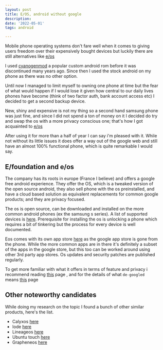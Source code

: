 ```yaml
---
layout: post
title: E/OS, android without google
description: 
date: '2022-05-01'
tags: android

---
```


Mobile phone operating systems don't fare well when it comes to giving users freedom over their expensively bought devices but luckily there are still alternatives like [e/os](https://e.foundation/e-os/)


I used [cyanogenmod](https://en.wikipedia.org/wiki/CyanogenMod) a popular custom android rom before it was discontinued many years ago. Since then I used the stock android on my phone as there was no other option. 

Until now I managed to limit myself to owning one phone at time but the fear of what would happen if I would lose it given how central to our daily lives phones have become (think of two factor auth, bank account access etc) I decided to get a second backup device.


New, shiny and expensive is not my thing so a second hand samsung phone was just fine, and since I did not spend a ton of money on it I decided do try and swap the os with a more privacy conscious one; that's how I got acquainted to [e/os](https://e.foundation/e-os/)


After using it for more than a half of year I can say i'm pleased with it. While not without its little issues it does offer a way out of the google web and still have an almost 100% functional phone, which is quite remarkable I would say.


## E/foundation and e/os


The company has its roots in europe (France I believe) and offers a google free android experience. They offer the OS, which is a tweaked version of the open source android, they also sell phone with the os preinstalled, and have a cloud based solution as equivalent replacements for common google products; and they are privacy focused. 

The os is open source, can be downloaded and installed on the more common android phones (ex the samsung s series). A list of supported devices is [here](https://doc.e.foundation/devices). Prerequisite for installing the os is unlocking a phone which requires a bit of tinkering but the process for every device is well documented.


Eos comes with its own app store [here](https://e.foundation/e-os-available-applications/) as the google app store is gone from the phone. While the more common apps are in there it's definitely a subset of the apps in the google store, but this too can be worked around using other 3rd party app stores. Os updates and security patches are published regularly. 

To get more familiar with what it offers in terms of feature and privacy i recommend reading [this](https://doc.e.foundation/what-s-e#degoogling--ungoogling) page , and for the details of what `de-googled` means [this](https://e.foundation/wp-content/uploads/2020/09/e-state-of-degooglisation.pdf) page


## Other noteworthy candidates

While doing my research on the topic I found a bunch of other similar products, here's the list.

- Calyxos [here](https://calyxos.org/)
- Iode [here](https://iode.tech/en/)
- Lineageos [here](https://lineageos.org/)
- Ubuntu touch [here](https://ubuntu-touch.io/)
- Grapheneos [here](https://grapheneos.org/)


